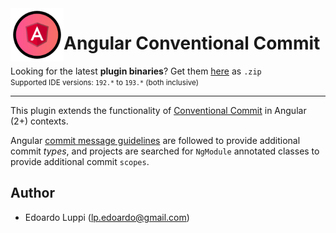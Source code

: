 <img align="left" width="85" height="85" src="https://raw.githubusercontent.com/lppedd/idea-conventional-commit-angular2/master/images/cc_angular_logo.png" alt="Plugin logo">

# Angular Conventional Commit

Looking for the latest **plugin binaries**? Get them [here][1] as `.zip`  
<small>Supported IDE versions: `192.*` to `193.*` (both inclusive)</small> 

-----

This plugin extends the functionality of [Conventional Commit][2] in Angular (2+) contexts.

Angular [commit message guidelines][3] are followed to provide additional commit _types_,
and projects are searched for `NgModule` annotated classes to provide additional commit `scopes`.

## Author

 - Edoardo Luppi (<lp.edoardo@gmail.com>)

[1]: https://github.com/lppedd/idea-conventional-commit-angular2/releases
[2]: https://github.com/lppedd/idea-conventional-commit
[3]: https://github.com/angular/angular/blob/master/CONTRIBUTING.md#-commit-message-guidelines
